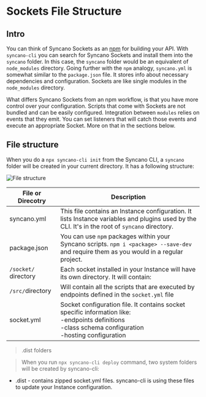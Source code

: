 # Sockets File Structure

## Intro
You can think of Syncano Sockets as an [npm](https://www.npmjs.com/) for building your API. With `syncano-cli` you can search for Syncano Sockets and install them into the `syncano` folder. In this case, the `syncano` folder would be an equivalent of `node_modules` directory. Going further with the `npm` analogy, `syncano.yml` is somewhat similar to the `package.json` file. It stores info about necessary dependencies and configuration. Sockets are like single modules in the `node_modules` directory.

What differs Syncano Sockets from an npm workflow, is that you have more control over your configuration. Scripts that come with Sockets are not bundled and can be easily configured. Integration between `modules` relies on events that they emit. You can set listeners that will catch those events and execute an appropriate Socket. More on that in the sections below.

## File structure
When you do a `npx syncano-cli init` from the Syncano CLI, a `syncano` folder will be created in your current directory. It has a following structure:

![File structure](building-sockets/syncano-socket-structure.png)

|File or Direcotry|Description|
|---|---|
|syncano.yml|This file contains an Instance configuration. It lists Instance variables and plugins used by the CLI. It's in the root of `syncano` directory.|
|package.json|You can use `npm` packages within your Syncano scripts. `npm i <package> --save-dev` and require them as you would in a regular project.|
|`/socket/` directory|Each socket installed in your Instance will have its own directory. It will contain:|
|`/src/`directory|Will contain all the scripts that are executed by endpoints defined in the `socket.yml` file|
|socket.yml|Socket configuration file. It contains socket specific information like:<br/>-endpoints definitions<br/>-class schema configuration<br/>-hosting configuration|


> .dist folders

> When you run `npx syncano-cli deploy` command, two system folders will be created by syncano-cli:
- .dist - contains zipped socket.yml files. syncano-cli is using these files to update your Instance configuration.
